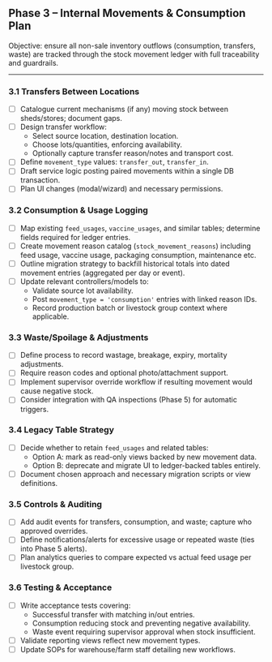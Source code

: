 ## Phase 3 – Internal Movements & Consumption Plan

Objective: ensure all non-sale inventory outflows (consumption, transfers, waste) are tracked through the stock movement ledger with full traceability and guardrails.

---

### 3.1 Transfers Between Locations
- [ ] Catalogue current mechanisms (if any) moving stock between sheds/stores; document gaps.
- [ ] Design transfer workflow:
  - Select source location, destination location.
  - Choose lots/quantities, enforcing availability.
  - Optionally capture transfer reason/notes and transport cost.
- [ ] Define `movement_type` values: `transfer_out`, `transfer_in`.
- [ ] Draft service logic posting paired movements within a single DB transaction.
- [ ] Plan UI changes (modal/wizard) and necessary permissions.

### 3.2 Consumption & Usage Logging
- [ ] Map existing `feed_usages`, `vaccine_usages`, and similar tables; determine fields required for ledger entries.
- [ ] Create movement reason catalog (`stock_movement_reasons`) including feed usage, vaccine usage, packaging consumption, maintenance etc.
- [ ] Outline migration strategy to backfill historical totals into dated movement entries (aggregated per day or event).
- [ ] Update relevant controllers/models to:
  - Validate source lot availability.
  - Post `movement_type = 'consumption'` entries with linked reason IDs.
  - Record production batch or livestock group context where applicable.

### 3.3 Waste/Spoilage & Adjustments
- [ ] Define process to record wastage, breakage, expiry, mortality adjustments.
- [ ] Require reason codes and optional photo/attachment support.
- [ ] Implement supervisor override workflow if resulting movement would cause negative stock.
- [ ] Consider integration with QA inspections (Phase 5) for automatic triggers.

### 3.4 Legacy Table Strategy
- [ ] Decide whether to retain `feed_usages` and related tables:
  - Option A: mark as read-only views backed by new movement data.
  - Option B: deprecate and migrate UI to ledger-backed tables entirely.
- [ ] Document chosen approach and necessary migration scripts or view definitions.

### 3.5 Controls & Auditing
- [ ] Add audit events for transfers, consumption, and waste; capture who approved overrides.
- [ ] Define notifications/alerts for excessive usage or repeated waste (ties into Phase 5 alerts).
- [ ] Plan analytics queries to compare expected vs actual feed usage per livestock group.

### 3.6 Testing & Acceptance
- [ ] Write acceptance tests covering:
  - Successful transfer with matching in/out entries.
  - Consumption reducing stock and preventing negative availability.
  - Waste event requiring supervisor approval when stock insufficient.
- [ ] Validate reporting views reflect new movement types.
- [ ] Update SOPs for warehouse/farm staff detailing new workflows.
